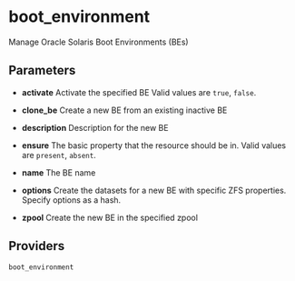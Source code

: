 
boot_environment
================
Manage Oracle Solaris Boot Environments (BEs)


Parameters
----------

- **activate**
    Activate the specified BE
Valid values are `true`, `false`. 

- **clone_be**
    Create a new BE from an existing inactive BE

- **description**
    Description for the new BE

- **ensure**
    The basic property that the resource should be in.
    Valid values are `present`, `absent`. 

- **name**
    The BE name

- **options**
    Create the datasets for a new BE with specific ZFS
    properties.  Specify options as a hash.

- **zpool**
    Create the new BE in the specified zpool

Providers
---------
    boot_environment
